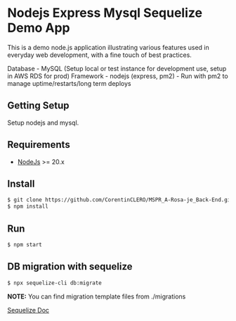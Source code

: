 # Nodejs Express Mysql Sequelize Demo App

This is a demo node.js application illustrating various features used in everyday web development, with a fine touch of best practices.

Database - MySQL (Setup local or test instance for development use, setup in AWS RDS for prod)
Framework - nodejs (express, pm2) - Run with pm2 to manage uptime/restarts/long term deploys

## Getting Setup
Setup nodejs and mysql.

## Requirements
* [NodeJs](https://nodejs.org) >= 20.x 

## Install

```sh
$ git clone https://github.com/CorentinCLERO/MSPR_A-Rosa-je_Back-End.git
$ npm install
```

## Run

```sh
$ npm start
```

## DB migration with sequelize
```sh
$ npx sequelize-cli db:migrate
```

**NOTE:** You can find migration template files from ./migrations

[Sequelize Doc](https://sequelize.org/docs/v6/)